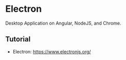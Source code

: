 # Electron
Desktop Application on Angular, NodeJS, and Chrome.

## Tutorial
- Electron: https://www.electronjs.org/
